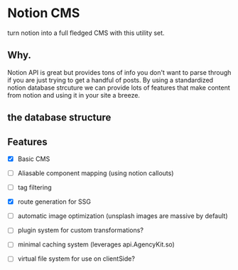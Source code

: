 # Notion CMS

turn notion into a full fledged CMS with this utility set.

## Why.

Notion API is great but provides tons of info you don't want to parse through if you are just trying to get a handful of posts. By using a standardized notion database strcuture
we can provide lots of features that make content from notion and using it in your site a breeze.

## the database structure 


## Features 

- [x] Basic CMS
- [ ] Aliasable component mapping (using notion callouts)
- [ ] tag filtering
- [x] route generation for SSG
- [ ] automatic image optimization (unsplash images are massive by default)
- [ ] plugin system for custom transformations?
- [ ] minimal caching system (leverages api.AgencyKit.so)
- [ ] virtual file system for use on clientSide?
 